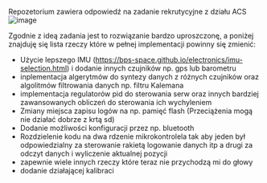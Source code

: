 Repozetorium zawiera odpowiedź na zadanie rekrutycyjne z działu ACS
![image](https://github.com/user-attachments/assets/7df72401-673d-477a-aeac-386d5f6a7523)

Zgodnie z ideą zadania jest to rozwiązanie bardzo uproszczonę, a poniżej znajduję się lista rzeczy które w pełnej implementacji powinny się zmienić:
- Użycie lepszego IMU (https://bps-space.github.io/electronics/imu-selection.html) i dodanie innych czujników np. gps lub barometru
- inplementacja algerytmów do syntezy danych z różnych czujników oraz algolitmów filtrowania danych np. filtru Kalemana
- implementacja regulatorów pid do sterowania serw oraz innych bardziej zawansowanych obliczeń do sterowania ich wychyleniem
- Zmiany miejsca zapisu logów na np. pamięć flash (Przeciążenia mogą nie działać dobrze z krtą sd)
- Dodanie możliwości konfiguracji przez np. bluetooth
- Rozdzielenie kodu na dwa rdzenie mikrokontrolela tak aby jeden był odpowiedzialny za sterowanie rakietą logowanie danych itp a drugi za odczyt danych i wyliczenie aktualnej pozycji
- zapewnie wiele innych rzeczy które teraz nie przychodzą mi do głowy
- dodanie działającej kalibraci 
